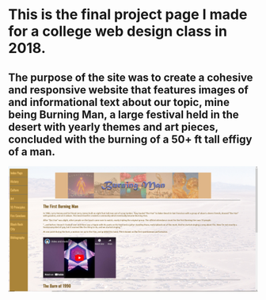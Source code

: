# This is the final project page I made for a college web design class in 2018. 
## The purpose of the site was to create a cohesive and responsive website that features images of and informational text about our topic, mine being Burning Man, a large festival held in the desert with yearly themes and art pieces, concluded with the burning of a 50+ ft tall effigy of a man.

![Image](images/Screenshot1.png)
